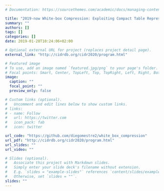 ```yaml
---
# Documentation: https://sourcethemes.com/academic/docs/managing-content/

title: "2019-now White-box Compression: Exploiting Compact Table Representation"
summary: ""
authors: []
tags: []
categories: []
date: 2019-01-28T10:24:06+02:00

# Optional external URL for project (replaces project detail page).
external_link: "http://cidrdb.org/cidr2020/program.html"

# Featured image
# To use, add an image named `featured.jpg/png` to your page's folder.
# Focal points: Smart, Center, TopLeft, Top, TopRight, Left, Right, BottomLeft, Bottom, BottomRight.
image:
  caption: ""
  focal_point: ""
  preview_only: false

# Custom links (optional).
#   Uncomment and edit lines below to show custom links.
# links:
# - name: Follow
#   url: https://twitter.com
#   icon_pack: fab
#   icon: twitter

url_code: "https://github.com/diegomestre2/white_box_compression"
url_pdf: "http://cidrdb.org/cidr2020/program.html"
url_slides: ""
url_video: ""

# Slides (optional).
#   Associate this project with Markdown slides.
#   Simply enter your slide deck's filename without extension.
#   E.g. `slides = "example-slides"` references `content/slides/example-slides.md`.
#   Otherwise, set `slides = ""`.
slides: ""
---
```

